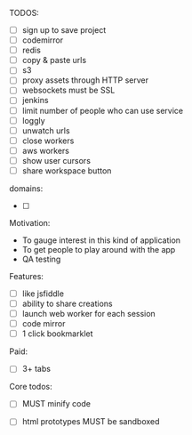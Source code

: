 TODOS:

- [ ] sign up to save project
- [ ] codemirror
- [ ] redis
- [ ] copy & paste urls
- [ ] s3
- [ ] proxy assets through HTTP server
- [ ] websockets must be SSL
- [ ] jenkins
- [ ] limit number of people who can use service
- [ ] loggly
- [ ] unwatch urls
- [ ] close workers
- [ ] aws workers
- [ ] show user cursors
- [ ] share workspace button

domains:

- [ ] 

Motivation:

- To gauge interest in this kind of application
- To get people to play around with the app
- QA testing

Features:

- [ ] like jsfiddle
- [ ] ability to share creations
- [ ] launch web worker for each session
- [ ] code mirror
- [ ] 1 click bookmarklet

Paid:

- [ ] 3+ tabs

Core todos:

- [ ] MUST minify code
- [ ] html prototypes MUST be sandboxed


